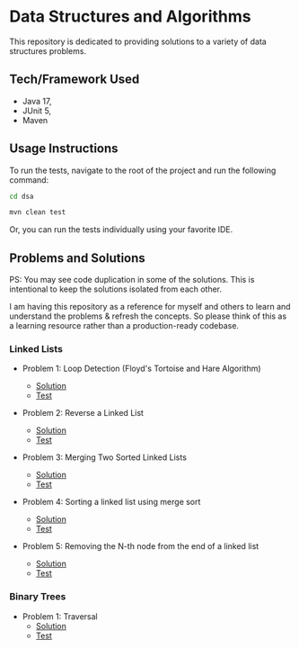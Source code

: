 # Data Structures and Algorithms

This repository is dedicated to providing solutions to a variety of data structures problems.

## Tech/Framework Used

* Java 17,
* JUnit 5,
* Maven

## Usage Instructions

To run the tests, navigate to the root of the project and run the following command:

```bash
cd dsa
```

```bash
mvn clean test
```

Or, you can run the tests individually using your favorite IDE.

## Problems and Solutions

PS: You may see code duplication in some of the solutions. This is intentional to keep the solutions isolated from each
other.

I am having this repository as a reference for myself and others to learn and understand the problems
& refresh the concepts.
So please think of this as a learning resource rather than a production-ready codebase.

### Linked Lists

* Problem 1: Loop Detection (Floyd's Tortoise and Hare Algorithm)
    - [Solution](linked-list/src/main/java/com/sbg/dsa/linkedlist/LoopProblem.java)
    - [Test](linked-list/src/test/java/com/sbg/dsa/linkedlist/LoopProblemTest.java)

* Problem 2: Reverse a Linked List
    - [Solution](linked-list/src/main/java/com/sbg/dsa/linkedlist/ReversingProblem.java)
    - [Test](linked-list/src/test/java/com/sbg/dsa/linkedlist/ReversingProblemTest.java)

* Problem 3: Merging Two Sorted Linked Lists
    - [Solution](linked-list/src/main/java/com/sbg/dsa/linkedlist/MergingTwoSortedListsProblem.java)
    - [Test](linked-list/src/test/java/com/sbg/dsa/linkedlist/MergingTwoSortedListsProblemTest.java)

* Problem 4: Sorting a linked list using merge sort
    - [Solution](linked-list/src/main/java/com/sbg/dsa/linkedlist/MergeSortProblem.java)
    - [Test](linked-list/src/test/java/com/sbg/dsa/linkedlist/MergeSortProblemTest.java)

* Problem 5: Removing the N-th node from the end of a linked list
    - [Solution](linked-list/src/main/java/com/sbg/dsa/linkedlist/RemoveNthNodeFromEndProblem.java)
    - [Test](linked-list/src/test/java/com/sbg/dsa/linkedlist/RemoveNthNodeFromEndProblemTest.java)

### Binary Trees

* Problem 1: Traversal
    - [Solution](binary-tree/src/main/java/com/sbg/dsa/binarytree/TraversalProblem.java)
    - [Test](binary-tree/src/test/java/com/sbg/dsa/binarytree/TraversalProblemTest.java)